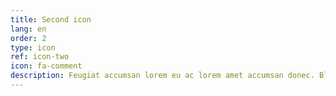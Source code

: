 ```yaml
---
title: Second icon
lang: en
order: 2
type: icon
ref: icon-two
icon: fa-comment
description: Feugiat accumsan lorem eu ac lorem amet accumsan donec. Blandit orci porttitor.
---
```


